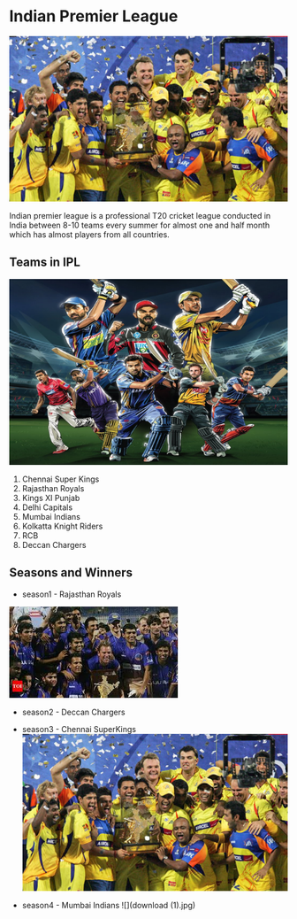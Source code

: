 # Indian Premier League
![](IPL-auction-LIVE-Latest-updates-Indian-Premier-League-910493.jpg)

Indian premier league is a professional T20 cricket league conducted in India between 8-10 teams every summer for almost one and half month which has almost players from all countries.

## Teams in IPL
![](noname-9.png)

1. Chennai Super Kings
2. Rajasthan Royals
3. Kings XI Punjab
4. Delhi Capitals
5. Mumbai Indians
6. Kolkatta Knight Riders
7. RCB 
8. Deccan Chargers

## Seasons and Winners 
- season1 - Rajasthan Royals

![](images.jpg)
- season2 - Deccan Chargers

- season3 - Chennai SuperKings 
![](IPL-auction-LIVE-Latest-updates-Indian-Premier-League-910493.jpg)


- season4 - Mumbai Indians
![](download (1).jpg)


